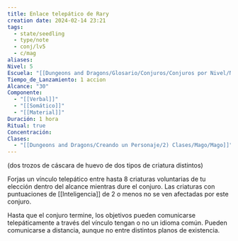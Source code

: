 ```yaml
---
title: Enlace telepático de Rary
creation date: 2024-02-14 23:21
tags:
  - state/seedling
  - type/note
  - conj/lv5
  - c/mag
aliases: 
Nivel: 5
Escuela: "[[Dungeons and Dragons/Glosario/Conjuros/Conjuros por Nivel/Nivel 4/Adivinación|Adivinación]]"
Tiempo_de_Lanzamiento: 1 accion
Alcance: "30"
Componente:
  - "[[Verbal]]"
  - "[[Somático]]"
  - "[[Material]]"
Duración: 1 hora
Ritual: true
Concentración: 
Clases:
  - "[[Dungeons and Dragons/Creando un Personaje/2) Clases/Mago/Mago]]"
---
```

(dos trozos de cáscara de huevo de dos tipos de criatura distintos)

Forjas un vínculo telepático entre hasta 8 criaturas voluntarias de tu elección dentro del alcance mientras dure el conjuro. Las criaturas con puntuaciones de [[Inteligencia]] de 2 o menos no se ven afectadas por este conjuro.

Hasta que el conjuro termine, los objetivos pueden comunicarse telepáticamente a través del vínculo tengan o no un idioma común. Pueden comunicarse a distancia, aunque no entre distintos planos de existencia.